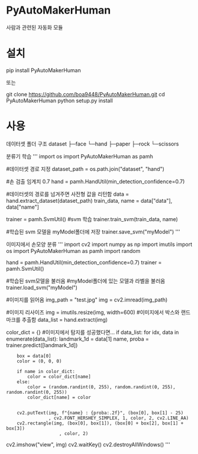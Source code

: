 # PyAutoMakerHuman
사람과 관련된 자동화 모듈


# 설치
pip install PyAutoMakerHuman

또는

git clone https://github.com/boa9448/PyAutoMakerHuman.git
cd PyAutoMakerHuman
python setup.py install

# 사용
데이터셋 폴더 구조
dataset
├─face
└─hand
    ├─paper
    ├─rock
    └─scissors

분류기 학습
'''
import os
import PyAutoMakerHuman as pamh

#데이터셋 경로 지정
dataset_path = os.path.join("dataset", "hand")

#손 검출 임계치 0.7
hand = pamh.HandUtil(min_detection_confidence=0.7)

#데이터셋의 경로를 넘겨주면 사전형 값을 리턴함
data = hand.extract_dataset(dataset_path)
train_data, name = data["data"], data["name"]

trainer = pamh.SvmUtil()
#svm 학습
trainer.train_svm(train_data, name)

#학습된 svm 모델을 myModel폴더에 저장
trainer.save_svm("myModel")
'''


이미지에서 손모양 분류
'''
import cv2
import numpy as np
import imutils
import os
import PyAutoMakerHuman as pamh
import random

hand = pamh.HandUtil(min_detection_confidence=0.7)
trainer = pamh.SvmUtil()

#학습된 svm모델을 불러옴
#myModel폴더에 있는 모델과 라벨을 불러옴
trainer.load_svm("myModel")

#이미지를 읽어옴
img_path = "test.jpg"
img = cv2.imread(img_path)

#이미지 리사이즈
img = imutils.resize(img, width=600)
#이미지에서 박스와 랜드마크를 추출함
data_list = hand.extract(img)

color_dict = {}
#이미지에서 탐지를 성공했다면...
if data_list:
    for idx, data in enumerate(data_list):
        landmark_1d = data[1]
        name, proba = trainer.predict([landmark_1d])
        
        box = data[0]
        color = (0, 0, 0)

        if name in color_dict:
            color = color_dict[name]
        else:
            color = (random.randint(0, 255), random.randint(0, 255), random.randint(0, 255))
            color_dict[name] = color


        cv2.putText(img, f"{name} : {proba:.2f}", (box[0], box[1] - 25)
                    , cv2.FONT_HERSHEY_SIMPLEX, 1, color, 2, cv2.LINE_AA)
        cv2.rectangle(img, (box[0], box[1]), (box[0] + box[2], box[1] + box[3])
                        , color, 2)


cv2.imshow("view", img)
cv2.waitKey()
cv2.destroyAllWindows()
'''